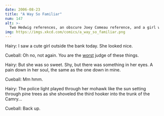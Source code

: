 ```yaml
---
date: 2006-08-23
title: "A Way So Familiar"
num: 147
alt: >-
  Two Hedwig references, an obscure Joey Comeau reference, and a girl with a mohawk. Yes.
img: https://imgs.xkcd.com/comics/a_way_so_familiar.png
---
```

Hairy: I saw a cute girl outside the bank today. She looked nice.

Cueball: Oh no, not again. You are the <u>worst</u> judge of these things.

Hairy: But she was so sweet. Shy, but there was something in her eyes. A pain down in her soul, the same as the one down in mine.

Cueball: Mm hmm.

Hairy: The police light played through her mohawk like the sun setting through pine trees as she shoveled the third hooker into the trunk of the Camry...

Cueball: Back up.